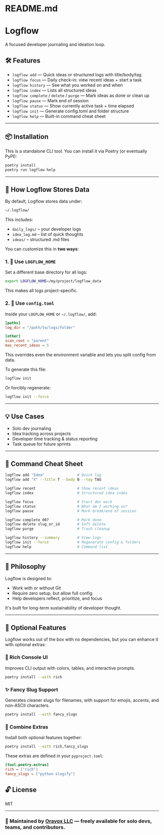 # README.md

# Logflow

A focused developer journaling and ideation loop.

## 🛠️ Features

- `logflow add` — Quick ideas or structured logs with title/body/tag
- `logflow focus` — Daily check-in: view recent ideas + start a task
- `logflow history` — See what you worked on and when
- `logflow index` — Lists all structured ideas
- `logflow complete` / `delete` / `purge` — Mark ideas as done or clean up
- `logflow pause` — Mark end of session
- `logflow status` — Show currently active task + time elapsed
- `logflow init` — Generate config.toml and folder structure
- `logflow help` — Built-in command cheat sheet

---

## 📦 Installation

This is a standalone CLI tool. You can install it via Poetry (or eventually PyPI):

```bash
poetry install
poetry run logflow help
```

---

## 🧠 How Logflow Stores Data

By default, Logflow stores data under:
```bash
~/.logflow/
```
This includes:
- `daily_logs/` – your developer logs
- `idea_log.md` – list of quick thoughts
- `ideas/` – structured .md files

You can customize this in **two ways**:

### 1. 🔧 Use `LOGFLOW_HOME`
Set a different base directory for all logs:
```bash
export LOGFLOW_HOME=/my/project/logflow_data
```

This makes all logs project-specific.


### 2. 📝 Use `config.toml`
Inside your `LOGFLOW_HOME` or `~/.logflow/`, add:
```toml
[paths]
log_dir = "/path/to/logs/folder"

[other]
scan_root = "parent"
max_recent_ideas = 5
```

This overrides even the environment variable and lets you split config from data.

To generate this file:
```bash
logflow init
```
Or forcibly regenerate:
```bash
logflow init --force
```

---

## 💡 Use Cases

- Solo dev journaling
- Idea tracking across projects
- Developer time tracking & status reporting
- Task queue for future sprints

---

## 📘 Command Cheat Sheet

```bash
logflow add "Idea"               # Quick log
logflow add "X" --title T --body B --tag TAG

logflow recent                   # Show recent ideas
logflow index                    # Structured idea index

logflow focus                    # Start dev work
logflow status                   # What am I working on?
logflow pause                    # Mark break/end of session

logflow complete 007             # Mark done
logflow delete slug_or_id        # Soft delete
logflow purge                    # Trash cleanup

logflow history --summary        # View logs
logflow init --force             # Regenerate config & folders
logflow help                     # Command list
```

---

## 🎯 Philosophy

Logflow is designed to:
- Work with or without Git
- Require zero setup, but allow full config
- Help developers reflect, prioritize, and focus

It's built for long-term sustainability of developer thought.

---


## 🚀 Optional Features

Logflow works out of the box with no dependencies, but you can enhance it with optional extras:

### 🌈 Rich Console UI
Improves CLI output with colors, tables, and interactive prompts.

```bash
poetry install --with rich
```

### ✨ Fancy Slug Support
Generates cleaner slugs for filenames, with support for emojis, accents, and non-ASCII characters.

```bash
poetry install --with fancy_slugs
```

### 🧩 Combine Extras
Install both optional features together:

```bash
poetry install --with rich,fancy_slugs
```

These extras are defined in your `pyproject.toml`:

```toml
[tool.poetry.extras]
rich = ["rich"]
fancy_slugs = ["python-slugify"]
```


## 🔓 License
MIT

---

### 📣 Maintained by [Oravox LLC](mailto:oravoxco@gmail.com) — freely available for solo devs, teams, and contributors.
